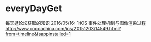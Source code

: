 # everyDayGet
每天逛论坛获取的知识
2016/05/16:
1:iOS 事件处理机制与图像渲染过程 http://www.cocoachina.com/ios/20151203/14549.html?from=timeline&isappinstalled=1
